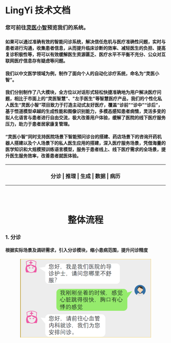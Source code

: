 # LingYi 技术文档



### 您可前往[灵医小智](http://kg.wengsyx.com)预览我们的系统。

### 

####          如果可以通过准确有效的智能问诊系统，解决信任危机与医疗准确性问题，实时与患者进行沟通，收集患者信息，从而提升临床诊断的效率、减轻医生的负担、提高复诊积极性等，将可以有效缓解医生资源匮乏、医疗水平不平衡不充分、公众对互联网医疗信息存有疑虑等问题。

#### 我们以中文医学领域为例，制作了面向个人的自动化诊疗系统，命名为“灵医小智”。

#### 我们分别制作了八大模块，全方位以对话形式轻松快捷准确地为用户解决医疗问题，相比于市面上的“灵医智慧”、"左手医生"等智慧医疗产品，我们的个性化私人医生“灵医小智”项目致力于打造主动式友好医疗，覆盖“诊前”“诊中”“诊后”，基于悟道模型卓越的生成性能和图像识别能力，多模态感知患者病情，灵活多变的拟人化语言与患者进行自由交流，极大改善用户体验，缓解了医院的线下医疗服务压力，助力于患者居家康复管理。

#### “灵医小智”同时支持医院场景下智能预问诊台的搭建、药店场景下的咨询开药机器人搭建以及个人场景下的私人医生应用的搭建，深入医疗服务场景，凭借海量的医学知识和大规模预训练语言模型，服务于患者线上、线下医疗需求的全场景，提升医生服务效率，改善患者就医体验。

<hr>
<h3 align="center">
    <p>
        <b>分诊</b> |
        <b>推理</b> |
        <b>生成</b> |
        <b>数据</b> |
        <b>病历</b>
    <p>
</h3>
<hr>

<br>
<br>

<h1  align="center">
    整体流程
</h1>



### 1. 分诊

#### 根据实际场景及调研需求，引入分诊模块，缩小患病范围，提升问诊精度

<center><img src="image/fz.png" alt="img" style="zoom:50%;" /></center>

